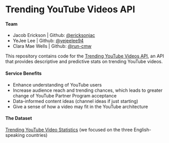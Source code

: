# Trending YouTube Videos API

#### Team
- Jacob Erickson | Github: [@ericksonjac](https://github.ccs.neu.edu/ericksonjac)
- YeJee Lee | Github: [@yejeelee94](https://github.ccs.neu.edu/yejeelee94)
- Clara Mae Wells | Github: [@run-cmw](https://github.com/run-cmw)

This repository contains code for the [Trending YouTube Videos API](http://3.234.213.111:8080/ui/), an API that provides descriptive and predictive stats on trending YouTube videos.

#### Service Benefits
- Enhance understanding of YouTube users
- Increase audience reach and trending chances, which leads to greater change of YouTube Partner Program acceptance
- Data-informed content ideas (channel ideas if just starting)
- Give a sense of how a video may fit in the YouTube architecture

#### The Dataset
[Trending YouTube Video Statistics](https://www.kaggle.com/datasnaek/youtube-new) (we focused on the three English-speaking countries)



